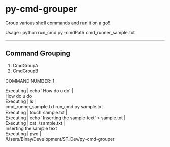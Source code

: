 py-cmd-grouper
==============

Group various shell commands and run it on a go!!

Usage : python run_cmd.py -cmdPath cmd_runner_sample.txt

------------------
 Command Grouping 
------------------
1. CmdGroupA
2. CmdGroupB

COMMAND NUMBER: 1

Executing | echo 'How do u do' | <br>
How do u do <br>
Executing | ls | <br>
cmd_runner_sample.txt run_cmd.py sample.txt <br>
Executing | touch sample.txt | <br>
Executing | echo 'Inserting the sample text' > sample.txt | <br>
Executing | cat ./sample.txt | <br>
Inserting the sample text <br>
Executing | pwd | <br>
/Users/Binay/Development/ST_Dev/py-cmd-grouper <br>
